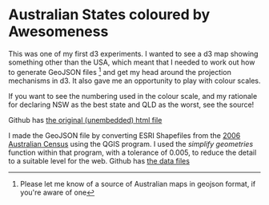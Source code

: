 <!--
.. title: d3 Australian Map Demo (States by Awesomeness)
.. slug: d3-australian-map-demo
.. date: 2013/03/08 18:24:23
.. spellcheck_exceptions: 
.. tags: Technology
.. link: 
.. description: 
-->


Australian States coloured by Awesomeness
=========================================

This was one of my first d3 experiments. I wanted to see a d3 map showing something other than the USA, which meant that I needed to work out how to generate GeoJSON files [^1] and get my head around the projection mechanisms in d3. It also gave me an opportunity to play with colour scales.

<style type="text/css">
  #states path { stroke: #fff; }
</style>
<div id="d3_top_level_div"></div>


If you want to see the numbering used in the colour scale, and my rationale for declaring NSW as the best state and QLD as the worst, see the source!

Github has [the original (unembedded) html file](https://github.com/edwinsteele/d3-projects/blob/master/basic_au_map/basic_au_map.html)

I made the GeoJSON file by converting ESRI Shapefiles from the [2006 Australian Census](http://www.abs.gov.au/ausstats/abs@.nsf/DetailsPage/1259.0.30.0022006?OpenDocument) using the QGIS program. I used the *simplify geometries* function within that program, with a tolerance of 0.005, to reduce the detail to a suitable level for the web. Github has [the data files](https://github.com/edwinsteele/d3-projects/blob/master/data/au-states.geojson)

<script type="text/javascript" src="/d3-projects/lib/d3.v2.js"></script>
<script type="text/javascript">

awesomeness = {"New South Wales":8, // + it's NSW, - legacy of NSW Labor 
    "Victoria":6, // + Architecture, Food, - it's not NSW
    "Queensland":3, // + Beaches, - it's QLD, Wally Lewis
    "South Australia":7, // + Friends, Moonarie, - it's not NSW
    "Western Australia":4, // + Beautiful Coastline, Mining Revenues, - delusions of seccession
    "Tasmania": 6, // + table mountain, cheese, - weather
    "Northern Territory": 7, // + arnhem land, cumulo nimbus clouds over Darwin, - mosquitoes
    "Other Territories":5, // I'm sure they're ok
};

var w = 960,
    h = 400;

var z = d3.scale.category10();

var fill = d3.scale.log()
    .domain(d3.extent(d3.values(awesomeness)))
    .range(["brown", "steelblue"]);

var projection = d3.geo.azimuthal()
    .origin([135, -26])
    .translate([250,180])
    .scale(700);

var path = d3.geo.path()
    .projection(projection);

var svg = d3.select("#d3_top_level_div").append("svg")
    .attr("width", w)
    .attr("height", h);

var states = svg.append("g")
    .attr("id", "states");

d3.json("/d3-projects/data/au-states.geojson", function(collection) {
  states.selectAll("path")
      .data(collection.features)
    .enter().append("path")
    .attr("fill", function(d) {
     return fill(awesomeness[(d.properties["STATE_NAME"])]);
    })
    .attr("d", path);
});
</script>

[^1]: Please let me know of a source of Australian maps in geojson format, if you're aware of one

